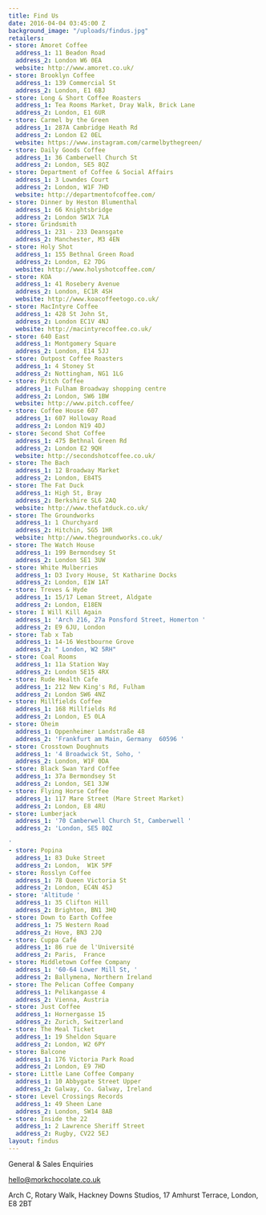 ```yaml
---
title: Find Us
date: 2016-04-04 03:45:00 Z
background_image: "/uploads/findus.jpg"
retailers:
- store: Amoret Coffee
  address_1: 11 Beadon Road
  address_2: London W6 0EA
  website: http://www.amoret.co.uk/
- store: Brooklyn Coffee
  address_1: 139 Commercial St
  address_2: London, E1 6BJ
- store: Long & Short Coffee Roasters
  address_1: Tea Rooms Market, Dray Walk, Brick Lane
  address_2: London, E1 6UR
- store: Carmel by the Green
  address_1: 287A Cambridge Heath Rd
  address_2: London E2 0EL
  website: https://www.instagram.com/carmelbythegreen/
- store: Daily Goods Coffee
  address_1: 36 Camberwell Church St
  address_2: London, SE5 8QZ
- store: Department of Coffee & Social Affairs
  address_1: 3 Lowndes Court
  address_2: London, W1F 7HD
  website: http://departmentofcoffee.com/
- store: Dinner by Heston Blumenthal
  address_1: 66 Knightsbridge
  address_2: London SW1X 7LA
- store: Grindsmith
  address_1: 231 - 233 Deansgate
  address_2: Manchester, M3 4EN
- store: Holy Shot
  address_1: 155 Bethnal Green Road
  address_2: London, E2 7DG
  website: http://www.holyshotcoffee.com/
- store: KOA
  address_1: 41 Rosebery Avenue
  address_2: London, EC1R 4SH
  website: http://www.koacoffeetogo.co.uk/
- store: MacIntyre Coffee
  address_1: 428 St John St,
  address_2: London EC1V 4NJ
  website: http://macintyrecoffee.co.uk/
- store: 640 East
  address_1: Montgomery Square
  address_2: London, E14 5JJ
- store: Outpost Coffee Roasters
  address_1: 4 Stoney St
  address_2: Nottingham, NG1 1LG
- store: Pitch Coffee
  address_1: Fulham Broadway shopping centre
  address_2: London, SW6 1BW
  website: http://www.pitch.coffee/
- store: Coffee House 607
  address_1: 607 Holloway Road
  address_2: London N19 4DJ
- store: Second Shot Coffee
  address_1: 475 Bethnal Green Rd
  address_2: London E2 9QH
  website: http://secondshotcoffee.co.uk/
- store: The Bach
  address_1: 12 Broadway Market
  address_2: London, E84TS
- store: The Fat Duck
  address_1: High St, Bray
  address_2: Berkshire SL6 2AQ
  website: http://www.thefatduck.co.uk/
- store: The Groundworks
  address_1: 1 Churchyard
  address_2: Hitchin, SG5 1HR
  website: http://www.thegroundworks.co.uk/
- store: The Watch House
  address_1: 199 Bermondsey St
  address_2: London SE1 3UW
- store: White Mulberries
  address_1: D3 Ivory House, St Katharine Docks
  address_2: London, E1W 1AT
- store: Treves & Hyde
  address_1: 15/17 Leman Street, Aldgate
  address_2: London, E18EN
- store: I Will Kill Again
  address_1: 'Arch 216, 27a Ponsford Street, Homerton '
  address_2: E9 6JU, London
- store: Tab x Tab
  address_1: 14-16 Westbourne Grove
  address_2: " London, W2 5RH"
- store: Coal Rooms
  address_1: 11a Station Way
  address_2: London SE15 4RX
- store: Rude Health Cafe
  address_1: 212 New King's Rd, Fulham
  address_2: London SW6 4NZ
- store: Millfields Coffee
  address_1: 168 Millfields Rd
  address_2: London, E5 0LA
- store: Oheim
  address_1: Oppenheimer Landstraße 48
  address_2: 'Frankfurt am Main, Germany  60596 '
- store: Crosstown Doughnuts
  address_1: '4 Broadwick St, Soho, '
  address_2: London, W1F 0DA
- store: Black Swan Yard Coffee
  address_1: 37a Bermondsey St
  address_2: London, SE1 3JW
- store: Flying Horse Coffee
  address_1: 117 Mare Street (Mare Street Market)
  address_2: London, E8 4RU
- store: Lumberjack
  address_1: '70 Camberwell Church St, Camberwell '
  address_2: 'London, SE5 8QZ

'
- store: Popina
  address_1: 83 Duke Street
  address_2: London,  W1K 5PF
- store: Rosslyn Coffee
  address_1: 78 Queen Victoria St
  address_2: London, EC4N 4SJ
- store: 'Altitude '
  address_1: 35 Clifton Hill
  address_2: Brighton, BN1 3HQ
- store: Down to Earth Coffee
  address_1: 75 Western Road
  address_2: Hove, BN3 2JQ
- store: Cuppa Café
  address_1: 86 rue de l'Université
  address_2: Paris,  France
- store: Middletown Coffee Company
  address_1: '60-64 Lower Mill St, '
  address_2: Ballymena, Northern Ireland
- store: The Pelican Coffee Company
  address_1: Pelikangasse 4
  address_2: Vienna, Austria
- store: Just Coffee
  address_1: Hornergasse 15
  address_2: Zurich, Switzerland
- store: The Meal Ticket
  address_1: 19 Sheldon Square
  address_2: London, W2 6PY
- store: Balcone
  address_1: 176 Victoria Park Road
  address_2: London, E9 7HD
- store: Little Lane Coffee Company
  address_1: 10 Abbygate Street Upper
  address_2: Galway, Co. Galway, Ireland
- store: Level Crossings Records
  address_1: 49 Sheen Lane
  address_2: London, SW14 8AB
- store: Inside the 22
  address_1: 2 Lawrence Sheriff Street
  address_2: Rugby, CV22 5EJ
layout: findus
---
```


General & Sales Enquiries


[hello@morkchocolate.co.uk](mailto:hello@morkchocolate.co.uk)

Arch C, Rotary Walk, Hackney Downs Studios, 17 Amhurst Terrace, London, E8 2BT
